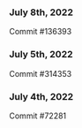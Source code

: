 ### July 8th, 2022

Commit #136393

### July 5th, 2022

Commit #314353


### July 4th, 2022

Commit #72281
